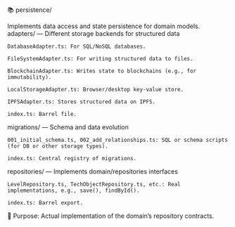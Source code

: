 📚 persistence/

Implements data access and state persistence for domain models.
adapters/ — Different storage backends for structured data

    DatabaseAdapter.ts: For SQL/NoSQL databases.

    FileSystemAdapter.ts: For writing structured data to files.

    BlockchainAdapter.ts: Writes state to blockchains (e.g., for immutability).

    LocalStorageAdapter.ts: Browser/desktop key-value store.

    IPFSAdapter.ts: Stores structured data on IPFS.

    index.ts: Barrel file.

migrations/ — Schema and data evolution

    001_initial_schema.ts, 002_add_relationships.ts: SQL or schema scripts (for DB or other storage types).

    index.ts: Central registry of migrations.

repositories/ — Implements domain/repositories interfaces

    LevelRepository.ts, TechObjectRepository.ts, etc.: Real implementations, e.g., save(), findById().

    index.ts: Barrel export.

📌 Purpose: Actual implementation of the domain’s repository contracts.